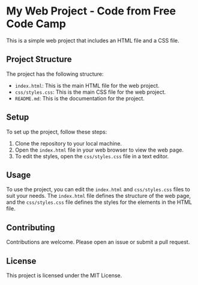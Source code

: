 # My Web Project - Code from Free Code Camp

This is a simple web project that includes an HTML file and a CSS file.

## Project Structure

The project has the following structure:

- `index.html`: This is the main HTML file for the web project.
- `css/styles.css`: This is the main CSS file for the web project.
- `README.md`: This is the documentation for the project.

## Setup

To set up the project, follow these steps:

1. Clone the repository to your local machine.
2. Open the `index.html` file in your web browser to view the web page.
3. To edit the styles, open the `css/styles.css` file in a text editor.

## Usage

To use the project, you can edit the `index.html` and `css/styles.css` files to suit your needs. The `index.html` file defines the structure of the web page, and the `css/styles.css` file defines the styles for the elements in the HTML file.

## Contributing

Contributions are welcome. Please open an issue or submit a pull request.

## License

This project is licensed under the MIT License.
